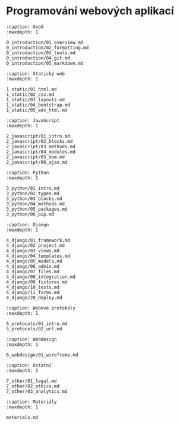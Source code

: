 Programování webových aplikací
==============================

```{toctree}
:caption: Úvod 
:maxdepth: 1

0_introduction/01_overview.md
0_introduction/02_formatting.md
0_introduction/03_tools.md
0_introduction/04_git.md
0_introduction/05_markdown.md
```

```{toctree}
:caption: Statický web 
:maxdepth: 1

1_static/01_html.md
1_static/02_css.md
1_static/03_layouts.md
1_static/04_bootstrap.md
1_static/05_adv_html.md
```

```{toctree}
:caption: JavaScript 
:maxdepth: 1

2_javascript/01_intro.md
2_javascript/02_blocks.md
2_javascript/03_methods.md
2_javascript/04_modules.md
2_javascript/05_dom.md
2_javascript/06_ajax.md
```

```{toctree}
:caption: Python 
:maxdepth: 1

3_python/01_intro.md
3_python/02_types.md
3_python/03_blocks.md
3_python/04_methods.md
3_python/05_packages.md
3_python/06_pip.md
```

```{toctree}
:caption: Django 
:maxdepth: 1

4_django/01_framework.md
4_django/02_project.md
4_django/03_views.md
4_django/04_templates.md
4_django/05_models.md
4_django/06_admin.md
4_django/07_files.md
4_django/08_integration.md
4_django/09_fixtures.md
4_django/10_tests.md
4_django/11_forms.md
4_django/20_deploy.md
```

```{toctree}
:caption: Webové protokoly 
:maxdepth: 1

5_protocols/01_intro.md
5_protocols/02_url.md
```

```{toctree}
:caption: Webdesign 
:maxdepth: 1

6_webdesign/01_wireframe.md
```

```{toctree}
:caption: Ostatní 
:maxdepth: 1

7_other/01_legal.md
7_other/02_ethics.md
7_other/03_analytics.md
```

```{toctree}
:caption: Materiály 
:maxdepth: 1

materials.md
```


